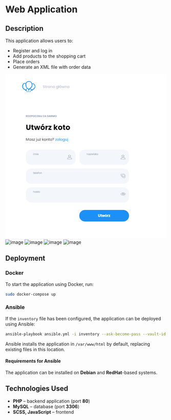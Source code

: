 # Web Application

## Description
This application allows users to:  
- Register and log in  
- Add products to the shopping cart  
- Place orders  
- Generate an XML file with order data  

![image](img/z0.png)
![image](img/z1.png)
![image](img/z2.png)
![image](img/z3.png)
![image](img/z4.png)

## Deployment  

### Docker  
To start the application using Docker, run:
```bash
sudo docker-compose up
```

### Ansible  
If the `inventory` file has been configured, the application can be deployed using Ansible:
```bash
ansible-playbook ansible.yml -i inventory --ask-become-pass --vault-id @prompt
```  

Ansible installs the application in `/var/www/html` by default, replacing existing files in this location.  

#### Requirements for Ansible  
The application can be installed on **Debian** and **RedHat**-based systems.  

## Technologies Used  
- **PHP** – backend application (port **80**)  
- **MySQL** – database (port **3306**)  
- **SCSS, JavaScript** – frontend 